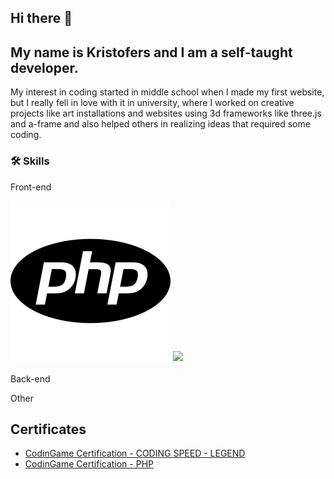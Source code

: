 ## Hi there 👋 
## My name is Kristofers and I am a self-taught developer.
My interest in coding started in middle school when I made my first website, but I really fell in love with it in university, where I worked on creative projects like art installations and websites using 3d frameworks like three.js and a-frame and also helped others in realizing ideas that required some coding.

### 🛠 Skills<br>
Front-end<br>
<div style="display=inline-flex">
<img src="https://github.com/devicons/devicon/blob/master/icons/php/php-plain.svg" style="width=50px;" >
<img src="https://github.com/hussainweb/hussainweb/blob/main/icons/php.png">
</div>
<br>
Back-end<br>

Other<br>


## Certificates
<ul>
<li><a href="https://www.codingame.com/certification/tqDP-wdlP6KSDSNr_hsS6g">CodinGame Certification - CODING SPEED - LEGEND</a></li>
<li><a href="https://www.codingame.com/certification/x2eelA16lUfUirVNClWD4A" >CodinGame Certification - PHP</a></li>
</ul>
<!--
**khAntans/khAntans** is a ✨ _special_ ✨ repository because its `README.md` (this file) appears on your GitHub profile.

Here are some ideas to get you started:

- 🔭 I’m currently working on ...
- 🌱 I’m currently learning ...
- 👯 I’m looking to collaborate on ...
- 🤔 I’m looking for help with ...
- 💬 Ask me about ...
- 📫 How to reach me: ...
- 😄 Pronouns: ...
- ⚡ Fun fact: ...
-->
